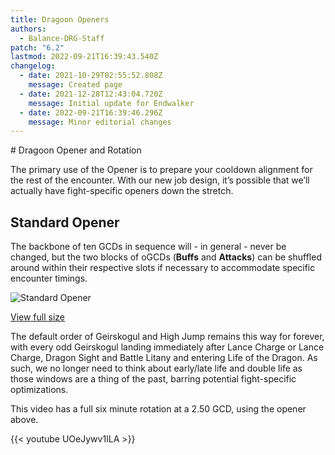 ```yaml
---
title: Dragoon Openers
authors:
  - Balance-DRG-Staff
patch: "6.2"
lastmod: 2022-09-21T16:39:43.540Z
changelog:
  - date: 2021-10-29T02:55:52.808Z
    message: Created page
  - date: 2021-12-28T12:43:04.720Z
    message: Initial update for Endwalker
  - date: 2022-09-21T16:39:46.296Z
    message: Minor editorial changes
---
```

\# Dragoon Opener and Rotation

The primary use of the Opener is to prepare your cooldown alignment for the rest of the encounter. With our new job design, it’s possible that we’ll actually have fight-specific openers down the stretch.

## Standard Opener

The backbone of ten GCDs in sequence will - in general - never be changed, but the two blocks of oGCDs (**Buffs** and **Attacks**) can be shuffled around within their respective slots if necessary to accommodate specific encounter timings.

![Standard Opener](https://cdn.discordapp.com/attachments/841722176017268826/925365578728898560/DRG_ew_opener.png)

[View full size](https://cdn.discordapp.com/attachments/841722176017268826/925365578728898560/DRG_ew_opener.png)

The default order of Geirskogul and High Jump remains this way for forever, with every odd Geirskogul landing immediately after Lance Charge or Lance Charge, Dragon Sight and Battle Litany and entering Life of the Dragon. As such, we no longer need to think about early/late life and double life as those windows are a thing of the past, barring potential fight-specific optimizations.

This video has a full six minute rotation at a 2.50 GCD, using the opener above.

{{< youtube UOeJywv1ILA >}}